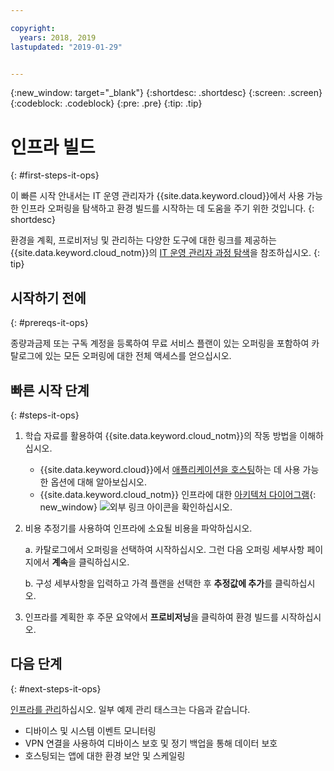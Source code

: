 ```yaml
---

copyright:
  years: 2018, 2019
lastupdated: "2019-01-29"


---
```

{:new_window: target="_blank"}
{:shortdesc: .shortdesc}
{:screen: .screen}
{:codeblock: .codeblock}
{:pre: .pre}
{:tip: .tip}

# 인프라 빌드
{: #first-steps-it-ops}

이 빠른 시작 안내서는 IT 운영 관리자가 {{site.data.keyword.cloud}}에서 사용 가능한 인프라 오퍼링을 탐색하고 환경 빌드를 시작하는 데 도움을 주기 위한 것입니다.
{: shortdesc}

환경을 계획, 프로비저닝 및 관리하는 다양한 도구에 대한 링크를 제공하는 {{site.data.keyword.cloud_notm}}의 [IT 운영 관리자 과정 탐색](/docs/overview?topic=overview-it-ops)을 참조하십시오.
{: tip}

## 시작하기 전에
{: #prereqs-it-ops}

종량과금제 또는 구독 계정을 등록하여 무료 서비스 플랜이 있는 오퍼링을 포함하여 카탈로그에 있는 모든 오퍼링에 대한 전체 액세스를 얻으십시오. 

## 빠른 시작 단계
{: #steps-it-ops}

1. 학습 자료를 활용하여 {{site.data.keyword.cloud_notm}}의 작동 방법을 이해하십시오.
    * {{site.data.keyword.cloud}}에서 [애플리케이션을 호스팅](/docs/overview?topic=overview-whatis-platform#choose-compute)하는 데 사용 가능한 옵션에 대해 알아보십시오.
    * {{site.data.keyword.cloud_notm}} 인프라에 대한 [아키텍처 다이어그램](https://www.ibm.com/cloud/garage/architectures/infrastructure){: new_window} ![외부 링크 아이콘](../icons/launch-glyph.svg)을 확인하십시오. 
2. 비용 추정기를 사용하여 인프라에 소요될 비용을 파악하십시오.

    a. 카탈로그에서 오퍼링을 선택하여 시작하십시오. 그런 다음 오퍼링 세부사항 페이지에서 **계속**을 클릭하십시오.
    
    b. 구성 세부사항을 입력하고 가격 플랜을 선택한 후 **추정값에 추가**를 클릭하십시오. 
3. 인프라를 계획한 후 주문 요약에서 **프로비저닝**을 클릭하여 환경 빌드를 시작하십시오. 

## 다음 단계
{: #next-steps-it-ops}

[인프라를 관리](/docs/overview?topic=overview-it-ops)하십시오. 일부 예제 관리 태스크는 다음과 같습니다. 

  * 디바이스 및 시스템 이벤트 모니터링
  * VPN 연결을 사용하여 디바이스 보호 및 정기 백업을 통해 데이터 보호 
  * 호스팅되는 앱에 대한 환경 보안 및 스케일링 


